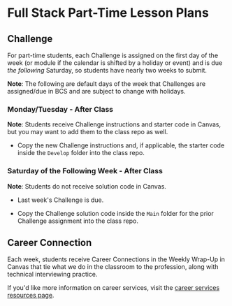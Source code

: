 # Full Stack Part-Time Lesson Plans

## Challenge 

For part-time students, each Challenge is assigned on the first day of the week (or module if the calendar is shifted by a holiday or event) and is due _the following_ Saturday, so students have nearly two weeks to submit.

**Note**: The following are default days of the week that Challenges are assigned/due in BCS and are subject to change with holidays.

### Monday/Tuesday - After Class

**Note**: Students receive Challenge instructions and starter code in Canvas, but you may want to add them to the class repo as well.

* Copy the new Challenge instructions and, if applicable, the starter code inside the `Develop` folder into the class repo.

### Saturday of the Following Week - After Class

**Note**: Students do not receive solution code in Canvas.

* Last week's Challenge is due.

* Copy the Challenge solution code inside the `Main` folder for the prior Challenge assignment into the class repo. 

## Career Connection

Each week, students receive Career Connections in the Weekly Wrap-Up in Canvas that tie what we do in the classroom to the profession, along with technical interviewing practice.

If you'd like more information on career services, visit the [career services resources page](https://careernetwork.2u.com/?utm_medium=Academics&utm_source=boot_camp/).
